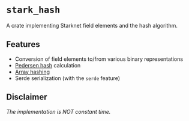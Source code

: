 # `stark_hash`

A crate implementing Starknet field elements and the hash algorithm.

## Features

- Conversion of field elements to/from various binary representations
- [Pedersen hash](https://docs.starknet.io/documentation/develop/Hashing/hash-functions/#definition) calculation
- [Array hashing](https://docs.starknet.io/documentation/develop/Hashing/hash-functions/#array_hashing)
- Serde serialization (with the `serde` feature)

## Disclaimer

_The implementation is NOT constant time._
